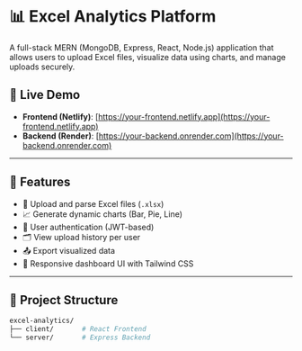 # 📊 Excel Analytics Platform

A full-stack MERN (MongoDB, Express, React, Node.js) application that allows users to upload Excel files, visualize data using charts, and manage uploads securely.

## 🔗 Live Demo

- **Frontend (Netlify)**: [https://your-frontend.netlify.app](https://your-frontend.netlify.app)
- **Backend (Render)**: [https://your-backend.onrender.com](https://your-backend.onrender.com)

---

## 🚀 Features

- 🧾 Upload and parse Excel files (`.xlsx`)
- 📈 Generate dynamic charts (Bar, Pie, Line)
- 🔐 User authentication (JWT-based)
- 🗂️ View upload history per user
- 📤 Export visualized data
- 🎨 Responsive dashboard UI with Tailwind CSS

---

## 📁 Project Structure

```bash
excel-analytics/
├── client/       # React Frontend
└── server/       # Express Backend
